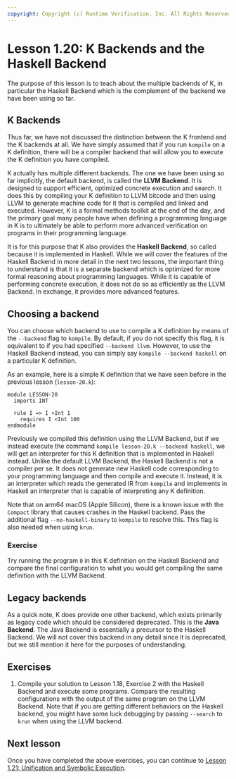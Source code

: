 ```yaml
---
copyright: Copyright (c) Runtime Verification, Inc. All Rights Reserved.
---
```


# Lesson 1.20: K Backends and the Haskell Backend

The purpose of this lesson is to teach about the multiple backends of K,
in particular the Haskell Backend which is the complement of the backend we
have been using so far.

## K Backends

Thus far, we have not discussed the distinction between the K frontend and
the K backends at all. We have simply assumed that if you run `kompile` on a
K definition, there will be a compiler backend that will allow you to execute
the K definition you have compiled.

K actually has multiple different backends. The one we have been using so far
implicitly, the default backend, is called the **LLVM Backend**. It is
designed to support efficient, optimized concrete execution and search. It
does this by compiling your K definition to LLVM bitcode and then using LLVM
to generate machine code for it that is compiled and linked and executed.
However, K is a formal methods toolkit at the end of the day, and the primary
goal many people have when defining a programming language in K is to
ultimately be able to perform more advanced verification on programs in their
programming language.

It is for this purpose that K also provides the **Haskell Backend**, so called
because it is implemented in Haskell. While we will cover the features of the
Haskell Backend in more detail in the next two lessons, the important thing to
understand is that it is a separate backend which is optimized for more formal
reasoning about programming languages. While it is capable of performing
concrete execution, it does not do so as efficiently as the LLVM Backend.
In exchange, it provides more advanced features.

## Choosing a backend

You can choose which backend to use to compile a K definition by means of the
`--backend` flag to `kompile`. By default, if you do not specify this flag, it
is equivalent to if you had specified `--backend llvm`. However, to use the
Haskell Backend instead, you can simply say `kompile --backend haskell` on a
particular K definition.

As an example, here is a simple K definition that we have seen before in the
previous lesson (`lesson-20.k`):

```k
module LESSON-20
  imports INT

  rule I => I +Int 1
    requires I <Int 100
endmodule
```

Previously we compiled this definition using the LLVM Backend, but if we
instead execute the command `kompile lesson-20.k --backend haskell`, we
will get an interpreter for this K definition that is implemented in Haskell
instead. Unlike the default LLVM Backend, the Haskell Backend is not a
compiler per se. It does not generate new Haskell code corresponding to your
programming language and then compile and execute it. Instead, it is an
interpreter which reads the generated IR from `kompile` and implements in
Haskell an interpreter that is capable of interpreting any K definition.

Note that on arm64 macOS (Apple Silicon), there is a known issue with the `Compact`
library that causes crashes in the Haskell backend. Pass the additional flag
`--no-haskell-binary` to `kompile` to resolve this.
This flag is also needed when using `krun`.

### Exercise

Try running the program `0` in this K definition on the Haskell Backend and
compare the final configuration to what you would get compiling the same
definition with the LLVM Backend.

## Legacy backends

As a quick note, K does provide one other backend, which exists primarily as
legacy code which should be considered deprecated. This is the
**Java Backend**. The Java Backend is essentially a precursor to the Haskell
Backend. We will not cover this backend in any detail since it is deprecated,
but we still mention it here for the purposes of understanding.

## Exercises

1. Compile your solution to Lesson 1.18, Exercise 2 with the Haskell Backend
and execute some programs. Compare the resulting configurations with the
output of the same program on the LLVM Backend. Note that if you are getting
different behaviors on the Haskell backend, you might have some luck debugging
by passing `--search` to `krun` when using the LLVM backend.

## Next lesson

Once you have completed the above exercises, you can continue to
[Lesson 1.21: Unification and Symbolic Execution](../21_symbolic_execution/README.md).
